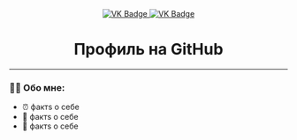 <div id="badges" align ="center">
  <a href= "https://vk.com/cheknimatkritik"> 
    <img src = "https://img.shields.io/badge/VK-blue?style=for-the-badge&logo=VK&logoColor=white" alt="VK Badge"/>
  </a>
  
  <a href= "https://mail.google.com/mail/u/1/#inbox">
    <img src = "https://img.shields.io/badge/EMAIL-red?style=for-the-badge&logo=Gmail&logoColor=white" alt="VK Badge"/>
  </a>
</div>

<div id="viewprof" align="center" >
  <img src="https://komarev.com/ghpvc/?username=ElizavetaBurakova&style=flat-square&color=blue " alt=""/>
</div>

<div id="heythere" align="center" >
  <h1>Профиль на GitHub </h1>
</div>

---
### :woman_technologist: Обо мне: 

- ⏰ фактs о себе
- 🦋 фактs о себе
- 🐙 фактs о себе
